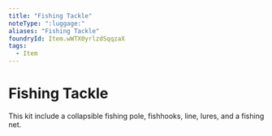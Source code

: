 ```yaml
---
title: "Fishing Tackle"
noteType: ":luggage:"
aliases: "Fishing Tackle"
foundryId: Item.wWTX0yrlzdSqqzaX
tags:
  - Item
---
```


# Fishing Tackle

This kit include a collapsible fishing pole, fishhooks, line, lures, and a fishing net.

